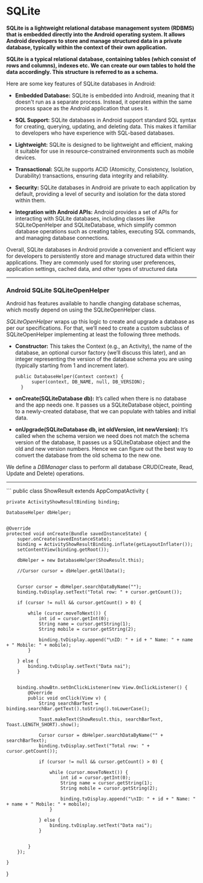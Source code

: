 # SQLite

**SQLite is a lightweight relational database management system (RDBMS) that is embedded directly into the Android operating system. It allows Android developers to store and manage structured data in a private database, typically within the context of their own application.**

**SQLite is a typical relational database, containing tables (which consist of rows and columns), indexes etc. We can create our own tables to hold the data accordingly. This structure is referred to as a schema.**

Here are some key features of SQLite databases in Android:

* **Embedded Database:** SQLite is embedded into Android, meaning that it doesn't run as a separate process. Instead, it operates within the same process space as the Android application that uses it.

* **SQL Support:** SQLite databases in Android support standard SQL syntax for creating, querying, updating, and deleting data. This makes it familiar to developers who have experience with SQL-based databases.

* **Lightweight:** SQLite is designed to be lightweight and efficient, making it suitable for use in resource-constrained environments such as mobile devices.

* **Transactional:** SQLite supports ACID (Atomicity, Consistency, Isolation, Durability) transactions, ensuring data integrity and reliability.

* **Security:** SQLite databases in Android are private to each application by default, providing a level of security and isolation for the data stored within them.

* **Integration with Android APIs:** Android provides a set of APIs for interacting with SQLite databases, including classes like SQLiteOpenHelper and SQLiteDatabase, which simplify common database operations such as creating tables, executing SQL commands, and managing database connections.

Overall, SQLite databases in Android provide a convenient and efficient way for developers to persistently store and manage structured data within their applications. They are commonly used for storing user preferences, application settings, cached data, and other types of structured data

<hr>

### Android SQLite SQLiteOpenHelper

Android has features available to handle changing database schemas, which mostly depend on using the SQLiteOpenHelper class. 

*SQLiteOpenHelper* wraps up this logic to create and upgrade a database as per our specifications. For that, we’ll need to create a custom subclass of SQLiteOpenHelper implementing at least the following three methods.

* **Constructor:** This takes the Context (e.g., an Activity), the name of the database, an optional cursor factory (we’ll discuss this later), and an integer representing the version of the database schema you are using (typically starting from 1 and increment later).

  ```
  public DatabaseHelper(Context context) {
        super(context, DB_NAME, null, DB_VERSION);
    }
  ```

* **onCreate(SQLiteDatabase db):** It’s called when there is no database and the app needs one. It passes us a SQLiteDatabase object, pointing to a newly-created database, that we can populate with tables and initial data.
* **onUpgrade(SQLiteDatabase db, int oldVersion, int newVersion):** It’s called when the schema version we need does not match the schema version of the database, It passes us a SQLiteDatabase object and the old and new version numbers. Hence we can figure out the best way to convert the database from the old schema to the new one.

We define a *DBManager* class to perform all database CRUD(Create, Read, Update and Delete) operations.

<hr>
  ```
 public class ShowResult extends AppCompatActivity {

    private ActivityShowResultBinding binding;

    DatabaseHelper dbHelper;


    @Override
    protected void onCreate(Bundle savedInstanceState) {
        super.onCreate(savedInstanceState);
        binding = ActivityShowResultBinding.inflate(getLayoutInflater());
        setContentView(binding.getRoot());

        dbHelper = new DatabaseHelper(ShowResult.this);

        //Cursor cursor = dbHelper.getAllData();


        Cursor cursor = dbHelper.searchDataByName("");
        binding.tvDisplay.setText("Total row: " + cursor.getCount());

        if (cursor != null && cursor.getCount() > 0) {

            while (cursor.moveToNext()) {
                int id = cursor.getInt(0);
                String name = cursor.getString(1);
                String mobile = cursor.getString(2);

                binding.tvDisplay.append("\nID: " + id + " Name: " + name + " Mobile: " + mobile);
            }

        } else {
            binding.tvDisplay.setText("Data nai");
        }


        binding.showBtn.setOnClickListener(new View.OnClickListener() {
            @Override
            public void onClick(View v) {
                String searchBarText = binding.searchBar.getText().toString().toLowerCase();

                Toast.makeText(ShowResult.this, searchBarText, Toast.LENGTH_SHORT).show();

                Cursor cursor = dbHelper.searchDataByName("" + searchBarText);
                binding.tvDisplay.setText("Total row: " + cursor.getCount());

                if (cursor != null && cursor.getCount() > 0) {

                    while (cursor.moveToNext()) {
                        int id = cursor.getInt(0);
                        String name = cursor.getString(1);
                        String mobile = cursor.getString(2);

                        binding.tvDisplay.append("\nID: " + id + " Name: " + name + " Mobile: " + mobile);
                    }

                } else {
                    binding.tvDisplay.setText("Data nai");
                }

               
            }
        });

    }
}
  ```
